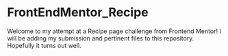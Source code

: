 # FrontEndMentor_Recipe

Welcome to my attempt at a Recipe page challenge from Frontend Mentor!  I will be adding my submission and pertinent files to this repository.  Hopefully it turns out well.

